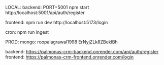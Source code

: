 LOCAL:
backend:
PORT=5001 npm start
http://localhost:5001/api/auth/register

frontend:
npm run dev
http://localhost:5173/login

cron:
npm run ingest  

PROD:
mongo:
roopalagrawal1998
ErNyjZLk8ZBeklBh

backend:
https://palmonas-crm-backend.onrender.com/api/auth/register
frontend:
https://palmonas-crm-frontend.onrender.com/login


